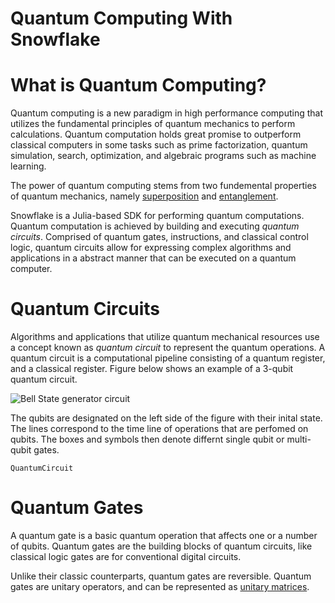 # Quantum Computing With Snowflake

# What is Quantum Computing?

Quantum computing is a new paradigm in high performance computing that utilizes the fundamental principles of quantum mechanics to perform calculations. Quantum computation holds great promise to outperform classical computers in some tasks such as prime factorization, quantum simulation, search, optimization, and algebraic programs such as machine learning.

The power of quantum computing stems from two fundemental properties of quantum mechanics, namely [superposition](https://en.wikipedia.org/wiki/Quantum_superposition) and [entanglement](https://en.wikipedia.org/wiki/Quantum_entanglement).

Snowflake is a Julia-based SDK for performing quantum computations. Quantum computation is achieved by building and executing _quantum circuits_. Comprised of quantum gates, instructions, and classical control logic, quantum circuits allow for expressing complex algorithms and applications in a abstract manner that can be executed on a quantum computer.

# Quantum Circuits

Algorithms and applications that utilize quantum mechanical resources use a concept known as _quantum circuit_ to represent the quantum operations. A quantum circuit is a computational pipeline consisting of a quantum register, and a classical register. Figure below shows an example of a 3-qubit quantum circuit.

![Bell State generator circuit](https://i.stack.imgur.com/NkYrk.png)

The qubits are designated on the left side of the figure with their inital state. The lines correspond to the time line of operations that are perfomed on qubits. The boxes and symbols then denote differnt single qubit or multi-qubit gates.

```@docs
QuantumCircuit
```

# Quantum Gates

A quantum gate is a basic quantum operation that affects one or a number of qubits. Quantum gates are the building blocks of quantum circuits, like classical logic gates are for conventional digital circuits.

Unlike their classic counterparts, quantum gates are reversible. Quantum gates are unitary operators, and can be represented as [unitary matrices](https://en.wikipedia.org/wiki/Unitary_matrix).
